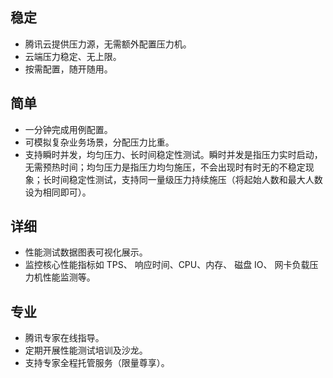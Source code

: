 ## 稳定
- 腾讯云提供压力源，无需额外配置压力机。
- 云端压力稳定、无上限。
- 按需配置，随开随用。

## 简单
- 一分钟完成用例配置。
- 可模拟复杂业务场景，分配压力比重。
- 支持瞬时并发，均匀压力、长时间稳定性测试。瞬时并发是指压力实时启动，无需预热时间；均匀压力是指压力均匀施压，不会出现时有时无的不稳定现象；长时间稳定性测试，支持同一量级压力持续施压（将起始人数和最大人数设为相同即可）。

## 详细
- 性能测试数据图表可视化展示。
- 监控核心性能指标如 TPS、 响应时间、CPU、内存、 磁盘 IO、 网卡负载压力机性能监测等。

## 专业
- 腾讯专家在线指导。
- 定期开展性能测试培训及沙龙。
- 支持专家全程托管服务（限量尊享）。


 

